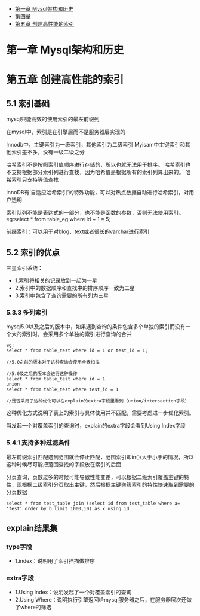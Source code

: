 - [第一章 Mysql架构和历史](#第一章mysql架构和历史)
- [第四章](#第四章)
- [第五章 创建高性能的索引](#第五章创建高性能的索引)


# 第一章 Mysql架构和历史


# 第五章 创建高性能的索引
## 5.1 索引基础

mysql只能高效的使用索引的最左前缀列


在mysql中，索引是在引擎层而不是服务器层实现的

Innodb中，主键索引为一级索引，其他索引为二级索引
Myisam中主键索引和其他索引差不多，没有一级二级之分

哈希索引不是按照索引值顺序进行存储的，所以也就无法用于排序。
哈希索引也不支持根据部分索引列进行查找，因为哈希值是根据所有的索引列算出来的。
哈希索引只支持等值查找

InnoDB有‘自适应哈希索引’的特殊功能，可以对热点数据自动进行哈希索引，对用户透明

索引队列不能是表达式的一部分，也不能是函数的参数，否则无法使用索引。
eg:select * from table_eg where id + 1 = 5;

前缀索引：可以用于对blog、text或者很长的varchar进行索引

## 5.2 索引的优点
三星索引系统：
* 1.索引将相关的记录放到一起为一星
* 2.索引中的数据顺序和查找中的排序顺序一致为二星
* 3.索引中包含了查询需要的所有列为三星

### 5.3.3 多列索引
mysql5.0以及之后的版本中，如果遇到查询的条件包含多个单独的索引而没有一个大的索引时，会采用多个单独的索引进行查询的合并
```
eg:
select * from table_test where id = 1 or test_id = 1;

//5.0之前的版本对于这种查询会使用全表扫描

//5.0及之后的版本会进行这种操作
select * from table_test where id = 1
union 
select * from table_test where test_id = 1

//是否采用了这种优化可以在explain的extra字段里看到（union/intersection字段）
```
这种优化方式说明了表上的索引与具体使用并不匹配，需要考虑进一步优化索引。



当发起一个对覆盖索引的查询时，explain的extra字段会看到Using Index字段

### 5.4.1 支持多种过滤条件
最左前缀索引匹配遇到范围就会停止匹配，范围索引即in()/大于小于的情况，所以这种时候尽可能把范围查找的字段放在索引的后面

分页查询，页数过多的时候可能导致性能变差，可以根据二级索引覆盖主键的特性，现根据二级索引分页取出主键，然后根据主键聚簇索引的特性快速取到需要的分页数据
```
select * from test_table join (select id from test_table where a= ‘test’ order by b limit 1000,10) as x using id
```

## explain结果集
### type字段
* 1.index：说明用了索引扫描做排序



### extra字段
* 1.Using Index：说明发起了一个对覆盖索引的查询
* 2.Using Where：说明执行引擎返回给mysql服务器之后，在服务器层次还做了where的筛选

